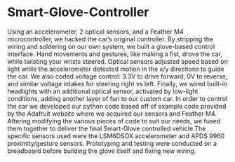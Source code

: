 # Smart-Glove-Controller
Using an accelerometer, 2 optical sensors, and a Feather M4 microcontroller, we hacked the car’s original controller. By stripping the wiring and soldering on our own system, we built a glove-based control interface. Hand movements and gestures, like making a fist, drove the car, while twisting your wrists steered. Optical sensors adjusted speed based on light while the accelerometer detected motion in the x/y directions to guide the car. We also coded voltage control: 3.3V to drive forward, 0V to reverse, and similar voltage intakes for steering right vs left. Finally, we wired built-in headlights with an additional optical sensor, activated by low-light conditions, adding another layer of fun to our custom car. In order to control the car we developed our python code based off of example code provided by the Adafruit website where we acquired our sensors and Feather M4. Aftering modifying the various pieces of code to suit our needs, we fused them together to deliver the final Smart-Glove controlled vehicle.The specific sensors used were the LSM6DSOX accelerometer and APDS 9960 proximity/gesture sensors. Prototyping and testing were conducted on a breadboard before building the glove itself and fixing new wiring.
